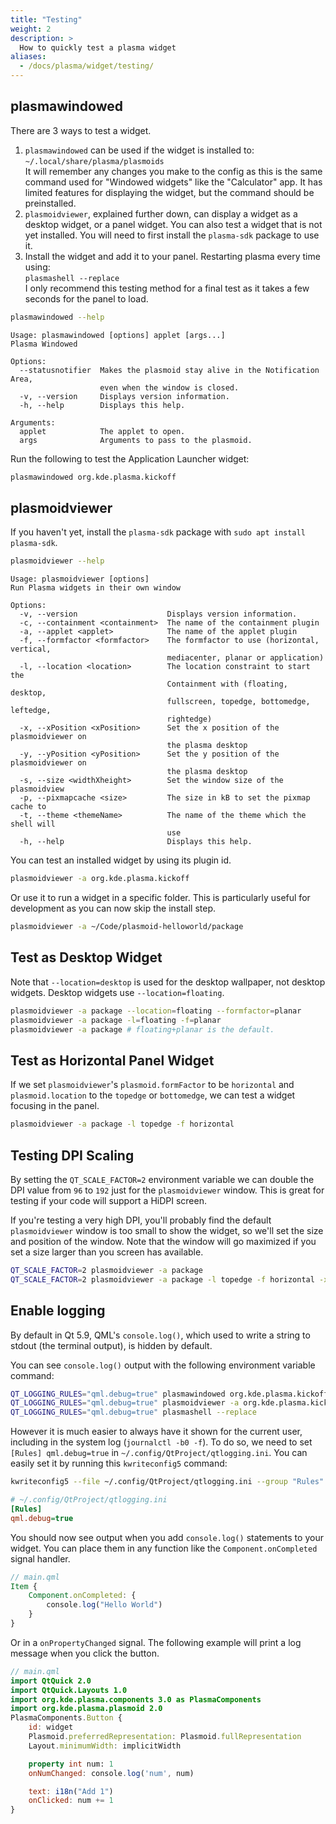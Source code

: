```yaml
---
title: "Testing"
weight: 2
description: >
  How to quickly test a plasma widget
aliases:
  - /docs/plasma/widget/testing/
---
```


## plasmawindowed

There are 3 ways to test a widget.

1. `plasmawindowed` can be used if the widget is installed to:  
  `~/.local/share/plasma/plasmoids`  
  It will remember any changes you make to the config as this is the same command used for "Windowed widgets" like the "Calculator" app. It has limited features for displaying the widget, but the command should be preinstalled.
2. `plasmoidviewer`, explained further down, can display a widget as a desktop widget, or a panel widget. You can also test a widget that is not yet installed. You will need to first install the `plasma-sdk` package to use it.
3. Install the widget and add it to your panel. Restarting plasma every time using:  
  `plasmashell --replace`  
  I only recommend this testing method for a final test as it takes a few seconds for the panel to load.

```bash
plasmawindowed --help
```
```log
Usage: plasmawindowed [options] applet [args...]
Plasma Windowed

Options:
  --statusnotifier  Makes the plasmoid stay alive in the Notification Area,
                    even when the window is closed.
  -v, --version     Displays version information.
  -h, --help        Displays this help.

Arguments:
  applet            The applet to open.
  args              Arguments to pass to the plasmoid.
```

Run the following to test the Application Launcher widget:

```bash
plasmawindowed org.kde.plasma.kickoff
```


## plasmoidviewer

If you haven't yet, install the `plasma-sdk` package with `sudo apt install plasma-sdk`.

```bash
plasmoidviewer --help
```
```log
Usage: plasmoidviewer [options]
Run Plasma widgets in their own window

Options:
  -v, --version                    Displays version information.
  -c, --containment <containment>  The name of the containment plugin
  -a, --applet <applet>            The name of the applet plugin
  -f, --formfactor <formfactor>    The formfactor to use (horizontal, vertical,
                                   mediacenter, planar or application)
  -l, --location <location>        The location constraint to start the
                                   Containment with (floating, desktop,
                                   fullscreen, topedge, bottomedge, leftedge,
                                   rightedge)
  -x, --xPosition <xPosition>      Set the x position of the plasmoidviewer on
                                   the plasma desktop
  -y, --yPosition <yPosition>      Set the y position of the plasmoidviewer on
                                   the plasma desktop
  -s, --size <widthXheight>        Set the window size of the plasmoidview
  -p, --pixmapcache <size>         The size in kB to set the pixmap cache to
  -t, --theme <themeName>          The name of the theme which the shell will
                                   use
  -h, --help                       Displays this help.
```

You can test an installed widget by using its plugin id.

```bash
plasmoidviewer -a org.kde.plasma.kickoff
```

Or use it to run a widget in a specific folder. This is particularly useful for development as you can now skip the install step.

```bash
plasmoidviewer -a ~/Code/plasmoid-helloworld/package
```


## Test as Desktop Widget

Note that `--location=desktop` is used for the desktop wallpaper, not desktop widgets. Desktop widgets use `--location=floating`.

```bash
plasmoidviewer -a package --location=floating --formfactor=planar
plasmoidviewer -a package -l=floating -f=planar
plasmoidviewer -a package # floating+planar is the default.
```

## Test as Horizontal Panel Widget

If we set `plasmoidviewer`'s `plasmoid.formFactor` to be `horizontal` and `plasmoid.location` to the `topedge` or `bottomedge`, we can test a widget focusing in the panel.

```bash
plasmoidviewer -a package -l topedge -f horizontal
```

## Testing DPI Scaling

By setting the `QT_SCALE_FACTOR=2` environment variable we can double the DPI value from `96` to `192` just for the `plasmoidviewer` window. This is great for testing if your code will support a HiDPI screen.

If you're testing a very high DPI, you'll probably find the default `plasmoidviewer` window is too small to show the widget, so we'll set the size and position of the window. Note that the window will go maximized if you set a size larger than you screen has available.

```bash
QT_SCALE_FACTOR=2 plasmoidviewer -a package
QT_SCALE_FACTOR=2 plasmoidviewer -a package -l topedge -f horizontal -x 0 -y 0 -s 1920x1080
```

## Enable logging

By default in Qt 5.9, QML's `console.log()`, which used to write a string to stdout (the terminal output), is hidden by default.

You can see `console.log()` output with the following environment variable command:

```bash
QT_LOGGING_RULES="qml.debug=true" plasmawindowed org.kde.plasma.kickoff
QT_LOGGING_RULES="qml.debug=true" plasmoidviewer -a org.kde.plasma.kickoff
QT_LOGGING_RULES="qml.debug=true" plasmashell --replace
```

However it is much easier to always have it shown for the current user, including in the system log (`journalctl -b0 -f`). To do so, we need to set `[Rules] qml.debug=true` in `~/.config/QtProject/qtlogging.ini`. You can easily set it by running this `kwriteconfig5` command:  

```bash
kwriteconfig5 --file ~/.config/QtProject/qtlogging.ini --group "Rules" --key "qml.debug" "true"
```

```ini
# ~/.config/QtProject/qtlogging.ini
[Rules]
qml.debug=true
```

You should now see output when you add `console.log()` statements to your widget. You can place them in any function like the `Component.onCompleted` signal handler.

```qml
// main.qml
Item {
    Component.onCompleted: {
        console.log("Hello World")
    }
}
```

Or in a `onPropertyChanged` signal. The following example will print a log message when you click the button.

```qml
// main.qml
import QtQuick 2.0
import QtQuick.Layouts 1.0
import org.kde.plasma.components 3.0 as PlasmaComponents
import org.kde.plasma.plasmoid 2.0
PlasmaComponents.Button {
    id: widget
    Plasmoid.preferredRepresentation: Plasmoid.fullRepresentation
    Layout.minimumWidth: implicitWidth

    property int num: 1
    onNumChanged: console.log('num', num)

    text: i18n("Add 1")
    onClicked: num += 1
}
```
